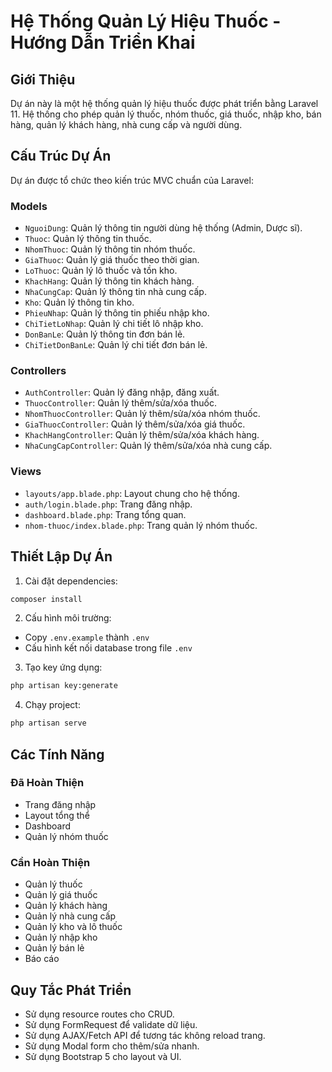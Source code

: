 # Hệ Thống Quản Lý Hiệu Thuốc - Hướng Dẫn Triển Khai

## Giới Thiệu

Dự án này là một hệ thống quản lý hiệu thuốc được phát triển bằng Laravel 11. Hệ thống cho phép quản lý thuốc, nhóm thuốc, giá thuốc, nhập kho, bán hàng, quản lý khách hàng, nhà cung cấp và người dùng.

## Cấu Trúc Dự Án

Dự án được tổ chức theo kiến trúc MVC chuẩn của Laravel:

### Models
- `NguoiDung`: Quản lý thông tin người dùng hệ thống (Admin, Dược sĩ).
- `Thuoc`: Quản lý thông tin thuốc.
- `NhomThuoc`: Quản lý thông tin nhóm thuốc.
- `GiaThuoc`: Quản lý giá thuốc theo thời gian.
- `LoThuoc`: Quản lý lô thuốc và tồn kho.
- `KhachHang`: Quản lý thông tin khách hàng.
- `NhaCungCap`: Quản lý thông tin nhà cung cấp.
- `Kho`: Quản lý thông tin kho.
- `PhieuNhap`: Quản lý thông tin phiếu nhập kho.
- `ChiTietLoNhap`: Quản lý chi tiết lô nhập kho.
- `DonBanLe`: Quản lý thông tin đơn bán lẻ.
- `ChiTietDonBanLe`: Quản lý chi tiết đơn bán lẻ.

### Controllers
- `AuthController`: Quản lý đăng nhập, đăng xuất.
- `ThuocController`: Quản lý thêm/sửa/xóa thuốc.
- `NhomThuocController`: Quản lý thêm/sửa/xóa nhóm thuốc.
- `GiaThuocController`: Quản lý thêm/sửa/xóa giá thuốc.
- `KhachHangController`: Quản lý thêm/sửa/xóa khách hàng.
- `NhaCungCapController`: Quản lý thêm/sửa/xóa nhà cung cấp.

### Views
- `layouts/app.blade.php`: Layout chung cho hệ thống.
- `auth/login.blade.php`: Trang đăng nhập.
- `dashboard.blade.php`: Trang tổng quan.
- `nhom-thuoc/index.blade.php`: Trang quản lý nhóm thuốc.

## Thiết Lập Dự Án

1. Cài đặt dependencies:
```bash
composer install
```

2. Cấu hình môi trường:
- Copy `.env.example` thành `.env`
- Cấu hình kết nối database trong file `.env`

3. Tạo key ứng dụng:
```bash
php artisan key:generate
```

4. Chạy project:
```bash
php artisan serve
```

## Các Tính Năng

### Đã Hoàn Thiện
- Trang đăng nhập
- Layout tổng thể
- Dashboard
- Quản lý nhóm thuốc

### Cần Hoàn Thiện
- Quản lý thuốc
- Quản lý giá thuốc
- Quản lý khách hàng
- Quản lý nhà cung cấp
- Quản lý kho và lô thuốc
- Quản lý nhập kho
- Quản lý bán lẻ
- Báo cáo

## Quy Tắc Phát Triển
- Sử dụng resource routes cho CRUD.
- Sử dụng FormRequest để validate dữ liệu.
- Sử dụng AJAX/Fetch API để tương tác không reload trang.
- Sử dụng Modal form cho thêm/sửa nhanh.
- Sử dụng Bootstrap 5 cho layout và UI.
